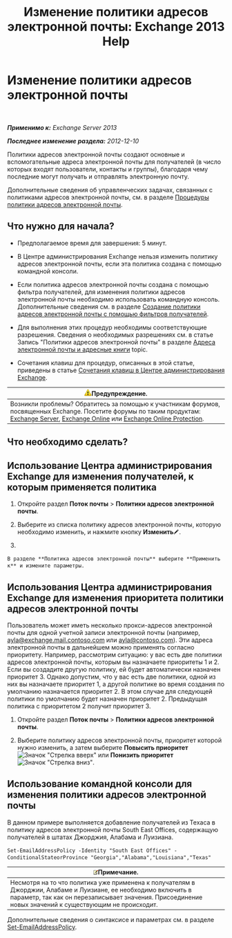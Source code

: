 ﻿---
title: 'Изменение политики адресов электронной почты: Exchange 2013 Help'
TOCTitle: Изменение политики адресов электронной почты
ms:assetid: cc8b36a0-95f4-43e9-bc64-87646d2e14e4
ms:mtpsurl: https://technet.microsoft.com/ru-ru/library/Bb124580(v=EXCHG.150)
ms:contentKeyID: 50489242
ms.date: 04/30/2018
mtps_version: v=EXCHG.150
f1_keywords:
- Microsoft.Exchange.Management.SnapIn.Esm.OrganizationConfiguration.EditEmailAddressPolicyWizardForm.EmailAddressPolicyIntroductionPage
ms.translationtype: HT
---

# Изменение политики адресов электронной почты

 

_**Применимо к:** Exchange Server 2013_

_**Последнее изменение раздела:** 2012-12-10_

Политики адресов электронной почты создают основные и вспомогательные адреса электронной почты для получателей (в число которых входят пользователи, контакты и группы), благодаря чему последние могут получать и отправлять электронную почту.

Дополнительные сведения об управленческих задачах, связанных с политиками адресов электронной почты, см. в разделе [Процедуры политики адресов электронной почты](email-address-policy-procedures-exchange-2013-help.md).

## Что нужно для начала?

  - Предполагаемое время для завершения: 5 минут.

  - В Центре администрирования Exchange нельзя изменить политику адресов электронной почты, если эта политика создана с помощью командной консоли.

  - Если политика адресов электронной почты создана с помощью фильтра получателей, для изменения политики адресов электронной почты необходимо использовать командную консоль. Дополнительные сведения см. в разделе [Создание политики адресов электронной почты с помощью фильтров получателей](create-an-email-address-policy-by-using-recipient-filters-exchange-2013-help.md).

  - Для выполнения этих процедур необходимы соответствующие разрешения. Сведения о необходимых разрешениях см. в статье Запись "Политики адресов электронной почты" в разделе [Адреса электронной почты и адресные книги](email-addresses-and-address-books-exchange-2013-help.md) topic.

  - Сочетания клавиш для процедур, описанных в этой статье, приведены в статье [Сочетания клавиш в Центре администрирования Exchange](keyboard-shortcuts-in-the-exchange-admin-center-exchange-online-protection-help.md).

<table>
<thead>
<tr class="header">
<th><img src="images/JJ983803.warning(EXCHG.150).gif" title="Предупреждение" alt="Предупреждение" />Предупреждение.</th>
</tr>
</thead>
<tbody>
<tr class="odd">
<td>Возникли проблемы? Обратитесь за помощью к участникам форумов, посвященных Exchange. Посетите форумы по таким продуктам: <a href="https://go.microsoft.com/fwlink/p/?linkid=60612">Exchange Server</a>, <a href="https://go.microsoft.com/fwlink/p/?linkid=267542">Exchange Online</a> или <a href="https://go.microsoft.com/fwlink/p/?linkid=285351">Exchange Online Protection</a>.</td>
</tr>
</tbody>
</table>


## Что необходимо сделать?

## Использование Центра администрирования Exchange для изменения получателей, к которым применяется политика

1.  Откройте раздел **Поток почты** \> **Политики адресов электронной почты**.

2.  Выберите из списка политику адресов электронной почты, которую необходимо изменить, и нажмите кнопку **Изменить**![Значок редактирования](images/Bb124582.6f53ccb2-1f13-4c02-bea0-30690e6ea71d(EXCHG.150).gif "Значок редактирования").

3.  
    
    В разделе **Политика адресов электронной почты** выберите **Применить к** и измените параметры.

## Использования Центра администрирования Exchange для изменения приоритета политики адресов электронной почты

Пользователь может иметь несколько прокси-адресов электронной почты для одной учетной записи электронной почты (например, ayla@exchange.mail.contoso.com или ayla@contoso.com). Эти адреса электронной почты в дальнейшем можно применять согласно приоритету. Например, рассмотрим ситуацию: у вас есть две политики адресов электронной почты, которым вы назначаете приоритеты 1 и 2. Если вы создадите другую политику, ей будет автоматически назначен приоритет 3. Однако допустим, что у вас есть две политики, одной из них вы назначаете приоритет 1, а другой политике во время создания по умолчанию назначается приоритет 2. В этом случае для следующей политики по умолчанию будет назначен приоритет 2. Предыдущая политика с приоритетом 2 получит приоритет 3.

1.  Откройте раздел **Поток почты** \> **Политики адресов электронной почты**.

2.  Выберите политику адресов электронной почты, приоритет которой нужно изменить, а затем выберите **Повысить приоритет**![Значок "Стрелка вверх"](images/JJ150576.1732c727-328b-4a1a-b84d-6d7252c7dcab(EXCHG.150).gif "Значок \"Стрелка вверх\"") или **Понизить приоритет**![Значок "Стрелка вниз"](images/JJ150576.ef5ca57d-a033-457b-bd92-6361877c33d0(EXCHG.150).gif "Значок \"Стрелка вниз\"").

## Использование командной консоли для изменения политики адресов электронной почты

В данном примере выполняется добавление получателей из Техаса в политику адресов электронной почты South East Offices, содержащую получателей в штатах Джорджия, Алабама и Луизиана.

    Set-EmailAddressPolicy -Identity "South East Offices" -ConditionalStateorProvince "Georgia","Alabama","Louisiana","Texas"

<table>
<thead>
<tr class="header">
<th><img src="images/JJ126620.note(EXCHG.150).gif" title="Примечание" alt="Примечание" />Примечание.</th>
</tr>
</thead>
<tbody>
<tr class="odd">
<td>Несмотря на то что политика уже применена к получателям в Джорджии, Алабаме и Луизиане, ее необходимо включить в параметр, так как он перезаписывает значения. Присоединение новых значений к существующим не происходит.</td>
</tr>
</tbody>
</table>


Дополнительные сведения о синтаксисе и параметрах см. в разделе [Set-EmailAddressPolicy](https://technet.microsoft.com/ru-ru/library/bb124517\(v=exchg.150\)).

